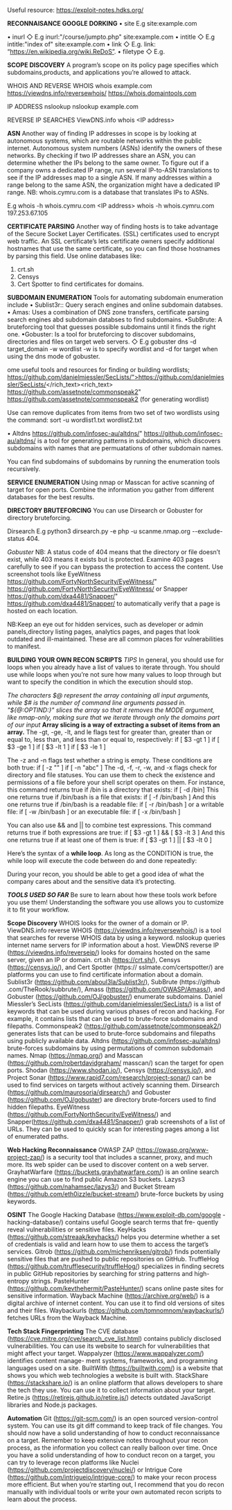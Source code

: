 Useful resource:
https://exploit-notes.hdks.org/

**RECONNAISANCE
GOOGLE DORKING**
• site
E.g site:example.com

• inurl
   ◇ E.g inurl:"/course/jumpto.php" site:example.com
• intitle
   ◇ E.g intitle:"index of" site:example.com
• link
   ◇ E.g. link: “https://en.wikipedia.org/wiki.ReDoS”.
• filetype
   ◇ E.g. 

**SCOPE DISCOVERY**
A program’s scope on its policy page specifies which subdomains,products, and applications you’re allowed to attack.

WHOIS AND REVERSE WHOIS
whois example.com
https://viewdns.info/reversewhois/
https://whois.domaintools.com

IP ADDRESS
nslookup
nslookup example.com

REVERSE IP SEARCHES
ViewDNS.info
whois &lt;IP address&gt;

**ASN** 
Another way of finding IP addresses in scope is by looking at autonomous systems, which are routable networks within the public internet. Autonomous system numbers (ASNs) identify the owners of these networks. By checking if two IP addresses share an ASN, you can determine whether the IPs belong to the same owner. To figure out if a company owns a dedicated IP range, run several IP-to-ASN translations to see if the IP addresses map to a single ASN. If many addresses within a range belong to the same ASN, the organization might have a dedicated IP range.
NB: whois.cymru.com is a database that translates IPs to ASNs.

E.g whois -h whois.cymru.com &lt;IP address&gt;
whois -h whois.cymru.com 197.253.67.105

**CERTIFICATE PARSING**
Another way of finding hosts is to take advantage of the Secure Socket Layer Certificates. (SSL) certificates used to encrypt web traffic. An SSL certificate’s lets certificate owners specify additional hostnames that use the same certificate, so you can find those hostnames by parsing this
field. Use online databases like:
1. crt.sh
2. Censys
3. Cert Spotter
to find certificates for domains.

**SUBDOMAIN ENUMERATION**
Tools for automating subdomain enumeration include
• Sublist3r:: Query serach engines and online subdomain databses.
• Amas: Uses a combination of DNS zone transfers, certificate parsing search engines abd subdomain databses to find subdomains.
•SubBrute: A bruteforcing tool that guesses possible subdomains until it finds the right one.
•Gobuster: Is a tool for bruteforcing to discover subdomains, directories and files on target web servers. 
   ◇ E.g gobuster dns -d target_domain -w wordlist
   		-w is to specify wordlist and -d for target when using the dns mode of gobuster.
   		
ome useful tools and resources for finding or building wordlists;
 https://github.com/danielmiessler/SecLists/">https://github.com/danielmiessler/SecLists/</rich_text><rich_text>
 https://github.com/assetnote/commonspeak2"
 https://github.com/assetnote/commonspeak2
 (for generating wordlist)

Use can remove duplicates from items from two set of two wordlists using the command:
sort -u wordlist1.txt wordlist2.txt

• Altdns https://github.com/infosec-au/altdns/"
https://github.com/infosec-au/altdns/
 is a tool for generating patterns in subdomains, which discovers subdomains with names that are permuatations of other subdomain names.

You can find subdomains of subdomains by running the enumeration tools recursively.

**SERVICE ENUMERATION**
Using nmap or Masscan for active scanning of target for open ports.
Combine the information you gather from different databases for the best results.

**DIRECTORY BRUTEFORCING**
You can use Dirsearch or Gobuster for directory bruteforcing.

Dirsearch
E.g python3 dirsearch.py -e php -u scanme.nmap.org --exclude-status 404.

*Gobuster*
NB: A status code of 404 means that the directory or file doesn’t exist, while 403 means it exists but is protected. Examine 403 pages carefully to see if you can bypass the protection to access the content.
Use screenshot tools like EyeWitness https://github.com/FortyNorthSecurity/EyeWitness/" https://github.com/FortyNorthSecurity/EyeWitness/ or Snapper https://github.com/dxa4481/Snapper/" 
https://github.com/dxa4481/Snapper/ to automatically verify that a page is hosted on each location.

NB:Keep an eye out for hidden services, such as developer or admin panels,directory listing pages, analytics pages, and pages that look outdated and ill-maintained. These are all common places for vulnerabilities to manifest.

**BUILDING YOUR OWN RECON SCRIPTS**
*TIPS*
In general, you should use for loops when you already have a list of values to iterate through. You should use while loops when you’re not sure how many values to loop through
but want to specify the condition in which the execution should stop.

*The characters $@ represent the array containing all input arguments, while
$# is the number of command line arguments passed in. "${@:OPTIND:}" slices
the array so that it removes the MODE argument, like nmap-only, making sure
that we iterate through only the domains part of our input*
**Array slicing is a way of extracting a subset of items from an array.**
The -gt, -ge, -lt, and le flags test for greater than, greater than or equal
to, less than, and less than or equal to, respectively:
if [ $3 -gt 1 ]
if [ $3 -ge 1 ]
if [ $3 -lt 1 ]
if [ $3 -le 1 ]

The -z and -n flags test whether a string is empty. These conditions are
both true:
if [ -z "" ]
if [ -n "abc" ]
The -d, -f, -r, -w, and -x flags check for directory and file statuses. You
can use them to check the existence and permissions of a file before your
shell script operates on them. For instance, this command returns true if
/bin is a directory that exists:
if [ -d /bin]
This one returns true if /bin/bash is a file that exists:
if [ -f /bin/bash ]
And this one returns true if /bin/bash is a readable file:
if [ -r /bin/bash ]
or a writable file:
if [ -w /bin/bash ]
or an executable file:
if [ -x /bin/bash ]

You can also use && and || to combine test expressions. This command
returns true if both expressions are true:
if [ $3 -gt 1 ] && [ $3 -lt 3 ]
And this one returns true if at least one of them is true:
if [ $3 -gt 1 ] || [ $3 -lt 0 ]

Here’s the syntax of a **while loop**. As long as the CONDITION is true, the while loop will execute the code between do and done repeatedly:

During your recon, you should be able to get a good idea of what
the company cares about and the sensitive data it’s protecting.

***TOOLS USED SO FAR***
Be sure to learn about how these tools work before you use them!
Understanding the software you use allows you to customize it to fit your workflow.

**Scope Discovery**
WHOIS looks for the owner of a domain or IP.
ViewDNS.info reverse WHOIS (https://viewdns.info/reversewhois/) is a tool that searches for reverse WHOIS data by using a keyword.
nslookup queries internet name servers for IP information about a host.
ViewDNS reverse IP (https://viewdns.info/reverseip/) looks for domains
hosted on the same server, given an IP or domain.
crt.sh (https://crt.sh/), Censys (https://censys.io/), and Cert Spotter (https://
sslmate.com/certspotter/) are platforms you can use to find certificate
information about a domain.
Sublist3r (https://github.com/aboul3la/Sublist3r/), SubBrute (https://github
.com/TheRook/subbrute/), Amass (https://github.com/OWASP/Amass/), and
Gobuster (https://github.com/OJ/gobuster/) enumerate subdomains.
Daniel Miessler’s SecLists (https://github.com/danielmiessler/SecLists/) is a list of keywords that can be used during various phases of recon and hacking. For example, it contains lists that can be used to brute-force subdomains and filepaths.
Commonspeak2 (https://github.com/assetnote/commonspeak2/) generates lists that can be used to brute-force subdomains and filepaths using publicly available data.
Altdns (https://github.com/infosec-au/altdns) brute-forces subdomains by using permutations of common subdomain names.
Nmap (https://nmap.org/) and Masscan (https://github.com/robertdavidgraham/
masscan/) scan the target for open ports.
Shodan (https://www.shodan.io/), Censys (https://censys.io/), and Project Sonar (https://www.rapid7.com/research/project-sonar/) can be used to find services on targets without actively scanning them.
Dirsearch (https://github.com/maurosoria/dirsearch/) and Gobuster (https://github.com/OJ/gobuster) are directory brute-forcers used to find hidden filepaths.
EyeWitness (https://github.com/FortyNorthSecurity/EyeWitness/) and Snapper(https://github.com/dxa4481/Snapper/) grab screenshots of a list of URLs.
They can be used to quickly scan for interesting pages among a list of
enumerated paths.

**Web Hacking Reconnaissance**
OWASP ZAP (https://owasp.org/www-project-zap/) is a security tool that includes a scanner, proxy, and much more. Its web spider can be used to discover content on a web server.
GrayhatWarfare (https://buckets.grayhatwarfare.com/) is an online search engine you can use to find public Amazon S3 buckets.
Lazys3 (https://github.com/nahamsec/lazys3/) and Bucket Stream (https://github.com/eth0izzle/bucket-stream/) brute-force buckets by using keywords.

**OSINT**
The Google Hacking Database (https://www.exploit-db.com/google
-hacking-database/) contains useful Google search terms that fre-
quently reveal vulnerabilities or sensitive files.
KeyHacks (https://github.com/streaak/keyhacks/) helps you determine
whether a set of credentials is valid and learn how to use them to
access the target’s services.
Gitrob (https://github.com/michenriksen/gitrob/) finds potentially sensitive files that are pushed to public repositories on GitHub.
TruffleHog (https://github.com/trufflesecurity/truffleHog/) specializes in
finding secrets in public GitHub repositories by searching for string
patterns and high-entropy strings.
PasteHunter (https://github.com/kevthehermit/PasteHunter/) scans online paste sites for sensitive information.
Wayback Machine (https://archive.org/web/) is a digital archive of internet content. You can use it to find old versions of sites and their files.
Waybackurls (https://github.com/tomnomnom/waybackurls/) fetches URLs from the Wayback Machine.


**Tech Stack Fingerprinting**
The CVE database (https://cve.mitre.org/cve/search_cve_list.html) contains publicly disclosed vulnerabilities. You can use its website to search for vulnerabilities that might affect your target.
Wappalyzer (https://www.wappalyzer.com/) identifies content manage-
ment systems, frameworks, and programming languages used on a site.
BuiltWith (https://builtwith.com/) is a website that shows you which web technologies a website is built with.
StackShare (https://stackshare.io/) is an online platform that allows developers to share the tech they use. You can use it to collect information about your target.
Retire.js (https://retirejs.github.io/retire.js/) detects outdated JavaScript
libraries and Node.js packages.

**Automation**
Git (https://git-scm.com/) is an open sourced version-control system. You can use its git diff command to keep track of file changes.
You should now have a solid understanding of how to conduct reconnaissance on a target. Remember to keep extensive notes throughout your recon process, as the information you collect can really balloon over time. Once you have a solid understanding of how to conduct recon on a target, you can try to leverage recon platforms like Nuclei (https://github.com/projectdiscovery/nuclei/) or Intrigue Core (https://github.com/intrigueio/intrigue-core/) to make your recon process more efficient. But when you’re starting out, I recommend that you do recon manually with individual tools or write your own
automated recon scripts to learn about the process.